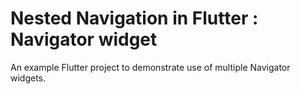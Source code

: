 # Nested Navigation in Flutter : Navigator widget

An example Flutter project to demonstrate use of multiple Navigator widgets.



